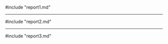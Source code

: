 #include "report1.md"

__________________________________________

#include "report2.md"

__________________________________________

#include "report3.md"